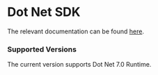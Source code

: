 # Dot Net SDK

The relevant documentation can be found [here](https://docs.geteppo.com/feature-flags/sdks/).

### Supported Versions

The current version supports Dot Net 7.0 Runtime.

